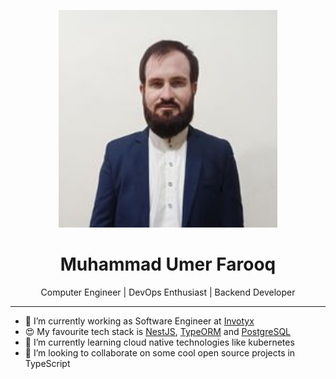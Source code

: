 <p align="center">
  <a href="https://github.com/MUFYAheer" target="blank">
    <img src="./img/1.jpg" width="350" alt="MUFYAheer" />
  </a>
</p>
<h1 align="center">Muhammad Umer Farooq</h1>
<p align="center">Computer Engineer | DevOps Enthusiast | Backend Developer</p>

---

- 🔭 I’m currently working as Software Engineer at [Invotyx](https://invotyx.com)
- 😍 My favourite tech stack is [NestJS](https://nestjs.com), [TypeORM](https://typeorm.io) and [PostgreSQL](https://www.postgresql.org)
- 🌱 I’m currently learning cloud native technologies like kubernetes
- 👯 I’m looking to collaborate on some cool open source projects in TypeScript

<!--
**MUFYAheer/MUFYAheer** is a ✨ _special_ ✨ repository because its `README.md` (this file) appears on your GitHub profile.

Here are some ideas to get you started:

- 🔭 I’m currently working on ...
- 🌱 I’m currently learning ...
- 👯 I’m looking to collaborate on ...
- 🤔 I’m looking for help with ...
- 💬 Ask me about ...
- 📫 How to reach me: ...
- 😄 Pronouns: ...
- ⚡ Fun fact: ...
-->
